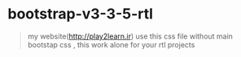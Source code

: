 bootstrap-v3-3-5-rtl
======================

> my website(http://play2learn.ir)
use this css file without main bootstap css , this work alone for your rtl projects